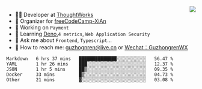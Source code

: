 <img align="right" src="https://github-readme-stats.vercel.app/api?username=guzhongren&show_icons=true&icon_color=805AD5&text_color=000&bg_color=ffffff&hide_title=true" />

- 👨‍💻  Developer at [ThoughtWorks](https://thoughtworks.com)
- 🏢 Organizer for [freeCodeCamp-XiAn](https://github.com/orgs/freeCodeCamp-XiAn)
- 🔭 Working on `Payment`
- 🌱 Learning [Deno](https://deno.land/),`4 metrics`,  `Web Application Security`
- 💬 Ask me about `Frontend`, `Typescript`...
- 🔎 How to reach me: [guzhognren@live.cn](guzhognren@live.cn) or [Wechat：GuzhongrenWX]()

<!--START_SECTION:waka-->
```text
Markdown   6 hrs 37 mins   ██████████████░░░░░░░░░░░   56.47 % 
YAML       1 hr 26 mins    ███░░░░░░░░░░░░░░░░░░░░░░   12.37 % 
JSON       1 hr 5 mins     ██▒░░░░░░░░░░░░░░░░░░░░░░   09.35 % 
Docker     33 mins         █▒░░░░░░░░░░░░░░░░░░░░░░░   04.73 % 
Other      21 mins         ▓░░░░░░░░░░░░░░░░░░░░░░░░   03.08 % 
```
<!--END_SECTION:waka-->

